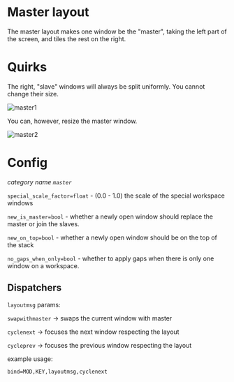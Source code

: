 # Master layout

The master layout makes one window be the "master", taking the left part of the
screen, and tiles the rest on the right.

# Quirks

The right, "slave" windows will always be split uniformly. You cannot change
their size.

![master1](https://user-images.githubusercontent.com/43317083/179357849-321f042c-f536-44b3-9e6f-371df5321836.gif)

You can, however, resize the master window.

![master2](https://user-images.githubusercontent.com/43317083/179357863-928b0b5a-ff10-4edc-aa76-3ff88c59c980.gif)

# Config

*category name `master`*

`special_scale_factor=float` - (0.0 - 1.0) the scale of the special workspace
windows

`new_is_master=bool` - whether a newly open window should replace the master or
join the slaves.

`new_on_top=bool` - whether a newly open window should be on the top of the
stack

`no_gaps_when_only=bool` - whether to apply gaps when there is only one window on a workspace.

## Dispatchers

`layoutmsg` params:

`swapwithmaster` -> swaps the current window with master

`cyclenext` -> focuses the next window respecting the layout

`cycleprev` -> focuses the previous window respecting the layout

example usage:

```
bind=MOD,KEY,layoutmsg,cyclenext
```